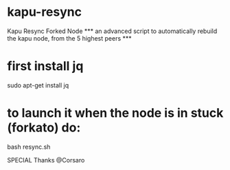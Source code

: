 # kapu-resync
Kapu Resync Forked Node
*** an advanced script to automatically rebuild the kapu node, from the 5 highest peers ***
# first install jq
sudo apt-get install jq
# to launch it when the node is in stuck (forkato) do:
bash resync.sh


SPECIAL Thanks @Corsaro
